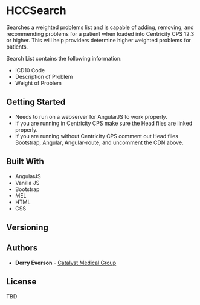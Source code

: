 # HCCSearch

Searches a weighted problems list and is capable of adding, removing, and recommending problems for a patient when loaded into Centricity CPS 12.3 or higher. This will help providers determine higher weighted problems for patients.

  Search List contains the following information:
  - ICD10 Code
  - Description of Problem
  - Weight of Problem
  

## Getting Started

- Needs to run on a webserver for AngularJS to work properly.
- If you are running in Centricity CPS make sure the Head files are linked properly. 
- If you are running without Centricity CPS comment out Head files Bootstrap, Angular, Angular-route, and uncomment the CDN above.

## Built With

* AngularJS
* Vanilla JS
* Bootstrap
* MEL
* HTML
* CSS

## Versioning


## Authors

* **Derry Everson** - [Catalyst Medical Group](https://www.catalystmedicalgroup.com)

## License

TBD
